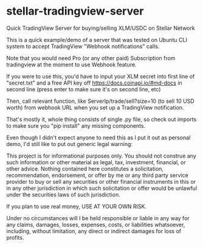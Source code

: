 # stellar-tradingview-server
Quick TradingView Server for buying/selling XLM/USDC on Stellar Network

This is a quick example/demo of a server that was tested on Ubuntu CLI system to accept TradingView "Webhook notifications" calls.

Note that you would need Pro (or any other paid) Subscription from tradingview at the moment to use Webhook feature.

If you were to use this, you'd have to input your XLM secret into first line of "secret.txt" and a free API key off https://docs.coinapi.io/#md-docs in second line (press enter to make sure it's on second line, etc)

Then, call relevant function, like ServerIp/trade/sell?size=10 (to sell 10 USD worth) from webhook URL when you set up a TradingView notification.

That's mostly it, whole thing consists of single .py file, so check out imports to make sure you "pip install" any missing components.

Even though I didn't expect anyone to need this as I put it out as personal demo, I'd still like to put out generic legal warning:

This project is for informational purposes only. You should not construe any such information or other material as legal, tax, investment, financial, or other advice. Nothing contained here constitutes a solicitation, recommendation, endorsement, or offer by me or any third party service provider to buy or sell any securities or other financial instruments in this or in any other jurisdiction in which such solicitation or offer would be unlawful under the securities laws of such jurisdiction.

If you plan to use real money, USE AT YOUR OWN RISK.

Under no circumstances will I be held responsible or liable in any way for any claims, damages, losses, expenses, costs, or liabilities whatsoever, including, without limitation, any direct or indirect damages for loss of profits.



